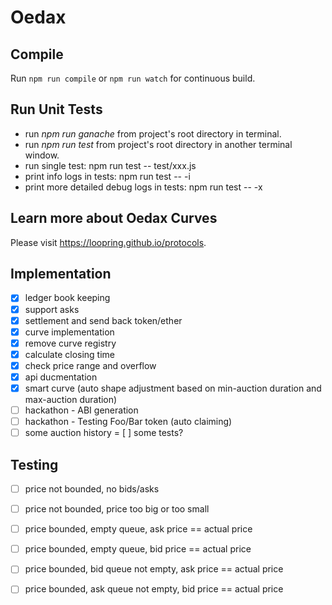# Oedax

## Compile

Run `npm run compile` or `npm run watch` for continuous build.

## Run Unit Tests
- run *npm run ganache* from project's root directory in terminal.
- run *npm run test* from project's root directory in another terminal window.
- run single test: npm run test -- test/xxx.js
- print info logs in tests: npm run test -- -i
- print more detailed debug logs in tests: npm run test -- -x

## Learn more about Oedax Curves
Please visit https://loopring.github.io/protocols.

## Implementation
- [x] ledger book keeping
- [x] support asks
- [x] settlement and send back token/ether
- [x] curve implementation
- [x] remove curve registry
- [x] calculate closing time
- [x] check price range and overflow
- [x] api ducmentation
- [x] smart curve (auto shape adjustment based on min-auction duration and max-auction duration)
- [ ] hackathon - ABI generation
- [ ] hackathon - Testing Foo/Bar token (auto claiming)
- [ ] some auction history
= [ ] some tests?

## Testing
- [ ] price not bounded, no bids/asks
- [ ] price not bounded, price too big or too small
- [ ] price bounded, empty queue, ask price == actual price
- [ ] price bounded, empty queue, bid price == actual price
- [ ] price bounded, bid queue not empty, ask price == actual price
- [ ] price bounded, ask queue not empty, bid price == actual price

